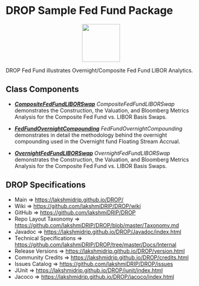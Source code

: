 # DROP Sample Fed Fund Package

<p align="center"><img src="https://github.com/lakshmiDRIP/DROP/blob/master/DRIP_Logo.gif?raw=true" width="100"></p>

DROP Fed Fund illustrates Overnight/Composite Fed Fund LIBOR Analytics.


## Class Components

 * [***CompositeFedFundLIBORSwap***](https://github.com/lakshmiDRIP/DROP/tree/master/src/main/java/org/drip/sample/fedfund/CompositeFedFundLIBORSwap.java)
 <i>CompositeFedFundLIBORSwap</i> demonstrates the Construction, the Valuation, and Bloomberg Metrics
 Analysis for the Composite Fed Fund vs. LIBOR Basis Swaps.

 * [***FedFundOvernightCompounding***](https://github.com/lakshmiDRIP/DROP/tree/master/src/main/java/org/drip/sample/fedfund/FedFundOvernightCompounding.java)
 <i>FedFundOvernightCompounding</i> demonstrates in detail the methodology behind the overnight compounding
 used in the Overnight fund Floating Stream Accrual.

 * [***OvernightFedFundLIBORSwap***](https://github.com/lakshmiDRIP/DROP/tree/master/src/main/java/org/drip/sample/fedfund/OvernightFedFundLIBORSwap.java)
 <i>OvernightFedFundLIBORSwap</i> demonstrates the Construction, the Valuation, and Bloomberg Metrics
 Analysis for the Composite Fed Fund vs. LIBOR Basis Swaps.


## DROP Specifications

 * Main                     => https://lakshmidrip.github.io/DROP/
 * Wiki                     => https://github.com/lakshmiDRIP/DROP/wiki
 * GitHub                   => https://github.com/lakshmiDRIP/DROP
 * Repo Layout Taxonomy     => https://github.com/lakshmiDRIP/DROP/blob/master/Taxonomy.md
 * Javadoc                  => https://lakshmidrip.github.io/DROP/Javadoc/index.html
 * Technical Specifications => https://github.com/lakshmiDRIP/DROP/tree/master/Docs/Internal
 * Release Versions         => https://lakshmidrip.github.io/DROP/version.html
 * Community Credits        => https://lakshmidrip.github.io/DROP/credits.html
 * Issues Catalog           => https://github.com/lakshmiDRIP/DROP/issues
 * JUnit                    => https://lakshmidrip.github.io/DROP/junit/index.html
 * Jacoco                   => https://lakshmidrip.github.io/DROP/jacoco/index.html
